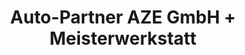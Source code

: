---
title: "Auto-Partner AZE GmbH + Meisterwerkstatt"
url: /erlenbach-bei-marktheidenfeld/auto-partner-aze-gmbh-meisterwerkstatt/
shop: Autoteile
---